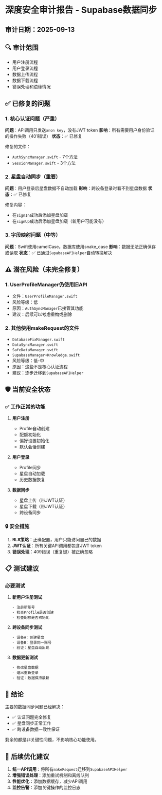 # 深度安全审计报告 - Supabase数据同步

## 审计日期：2025-09-13

## 🔍 审计范围
- 用户注册流程
- 用户登录流程
- 数据上传流程
- 数据下载流程
- 错误处理和边缘情况

## ✅ 已修复的问题

### 1. 核心认证问题（严重）
**问题**：API调用只发送`anon key`，没有JWT token
**影响**：所有需要用户身份验证的操作失败（401错误）
**状态**：✅ 已修复

修复的文件：
- `AuthSyncManager.swift` - 7个方法
- `SessionManager.swift` - 3个方法

### 2. 星盘自动同步（重要）
**问题**：用户登录后星盘数据不自动加载
**影响**：跨设备登录时看不到星盘数据
**状态**：✅ 已修复

修复内容：
- 在`signIn`成功后添加星盘加载
- 在`signUp`成功后添加星盘加载（新用户可能没有）

### 3. 字段映射问题（中等）
**问题**：Swift使用camelCase，数据库使用snake_case
**影响**：数据无法正确保存或读取
**状态**：✅ 已通过`SupabaseAPIHelper`自动转换解决

## ⚠️ 潜在风险（未完全修复）

### 1. UserProfileManager仍使用旧API
- 文件：`UserProfileManager.swift`
- 风险等级：低
- 原因：`AuthSyncManager`已接管其功能
- 建议：后续可以考虑重构或删除

### 2. 其他使用makeRequest的文件
- `DatabaseFixManager.swift`
- `DataSyncManager.swift`
- `SafeDataManager.swift`
- `SupabaseManager+Knowledge.swift`
- 风险等级：低-中
- 原因：这些不是核心认证流程
- 建议：逐步迁移到`SupabaseAPIHelper`

## 🛡️ 当前安全状态

### ✅ 工作正常的功能
1. **用户注册**
   - Profile自动创建
   - 配额初始化
   - 偏好设置初始化
   - 默认会话创建

2. **用户登录**
   - Profile同步
   - 星盘自动加载
   - 历史数据恢复

3. **数据同步**
   - 星盘上传（带JWT认证）
   - 星盘下载（带JWT认证）
   - 跨设备同步

### 🔒 安全措施
1. **RLS策略**：正确配置，用户只能访问自己的数据
2. **JWT认证**：所有关键API调用都包含JWT token
3. **错误处理**：409错误（重复键）被正确忽略

## 📋 测试建议

### 必要测试
1. **新用户注册测试**
   ```
   - 注册新账号
   - 检查Profile是否创建
   - 检查配额是否初始化
   ```

2. **跨设备同步测试**
   ```
   - 设备A：创建星盘
   - 设备B：登录同一账号
   - 验证：星盘自动出现
   ```

3. **数据更新测试**
   ```
   - 修改星盘数据
   - 退出重新登录
   - 验证：数据保持最新
   ```

## 🎯 结论

主要的数据同步问题已经解决：
- ✅ 认证问题完全修复
- ✅ 星盘同步正常工作
- ✅ 跨设备数据一致性保证

剩余的都是非关键性问题，不影响核心功能使用。

## 📝 后续优化建议

1. **统一API调用**：将所有`makeRequest`迁移到`SupabaseAPIHelper`
2. **增强错误处理**：添加重试机制和离线队列
3. **性能优化**：添加数据缓存，减少API调用
4. **监控告警**：添加关键操作的监控日志